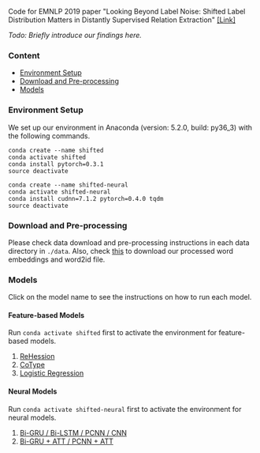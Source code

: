 Code for EMNLP 2019 paper "Looking Beyond Label Noise: Shifted Label Distribution Matters in Distantly Supervised Relation Extraction" [[Link]](https://arxiv.org/abs/1904.09331)

_Todo: Briefly introduce our findings here._

### Content

- [Environment Setup](#environment-setup)
- [Download and Pre-processing](#download-and-pre-processing)
- [Models](#models)

### Environment Setup
We set up our environment in Anaconda (version: 5.2.0, build: py36_3) with the following commands.
```
conda create --name shifted
conda activate shifted
conda install pytorch=0.3.1
source deactivate

conda create --name shifted-neural
conda activate shifted-neural
conda install cudnn=7.1.2 pytorch=0.4.0 tqdm
source deactivate
```

### Download and Pre-processing

Please check data download and pre-processing instructions in each data directory in `./data`. Also, check [this](data/neural/vocab/README.md) to download our processed word embeddings and word2id file.


### Models

Click on the model name to see the instructions on how to run each model.

#### Feature-based Models

Run `conda activate shifted` first to activate the environment for feature-based models.

1. [ReHession](ReHession/README.md)
2. [CoType](CoType/README.md)
3. [Logistic Regression](LogisticRegression/README.md)

#### Neural Models

Run `conda activate shifted-neural` first to activate the environment for neural models.

1. [Bi-GRU / Bi-LSTM / PCNN / CNN](neural/README.md)
2. [Bi-GRU + ATT / PCNN + ATT](neuralATT/README.md)